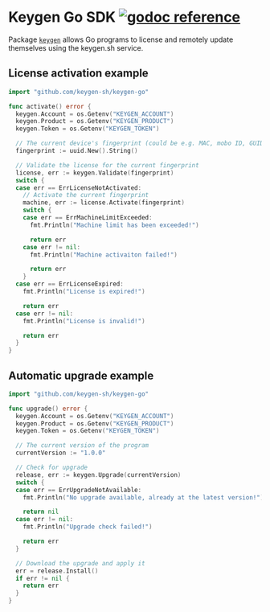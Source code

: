 # Keygen Go SDK [![godoc reference](https://godoc.org/github.com/keygen-sh/keygen-go?status.png)](https://godoc.org/github.com/keygen-sh/keygen-go)

Package [`keygen`](https://pkg.go.dev/github.com/keygen-sh/keygen-go) allows Go programs
to license and remotely update themselves using the keygen.sh service.

## License activation example

```go
import "github.com/keygen-sh/keygen-go"

func activate() error {
  keygen.Account = os.Getenv("KEYGEN_ACCOUNT")
  keygen.Product = os.Getenv("KEYGEN_PRODUCT")
  keygen.Token = os.Getenv("KEYGEN_TOKEN")

  // The current device's fingerprint (could be e.g. MAC, mobo ID, GUID, etc.)
  fingerprint := uuid.New().String()

  // Validate the license for the current fingerprint
  license, err := keygen.Validate(fingerprint)
  switch {
  case err == ErrLicenseNotActivated:
    // Activate the current fingerprint
    machine, err := license.Activate(fingerprint)
    switch {
    case err == ErrMachineLimitExceeded:
      fmt.Println("Machine limit has been exceeded!")

      return err
    case err != nil:
      fmt.Println("Machine activaiton failed!")

      return err
    }
  case err == ErrLicenseExpired:
    fmt.Println("License is expired!")

    return err
  case err != nil:
    fmt.Println("License is invalid!")

    return err
  }
}
```

## Automatic upgrade example

```go
import "github.com/keygen-sh/keygen-go"

func upgrade() error {
  keygen.Account = os.Getenv("KEYGEN_ACCOUNT")
  keygen.Product = os.Getenv("KEYGEN_PRODUCT")
  keygen.Token = os.Getenv("KEYGEN_TOKEN")

  // The current version of the program
  currentVersion := "1.0.0"

  // Check for upgrade
  release, err := keygen.Upgrade(currentVersion)
  switch {
  case err == ErrUpgradeNotAvailable:
    fmt.Println("No upgrade available, already at the latest version!")

    return nil
  case err != nil:
    fmt.Println("Upgrade check failed!")

    return err
  }

  // Download the upgrade and apply it
  err = release.Install()
  if err != nil {
    return err
  }
}
```
